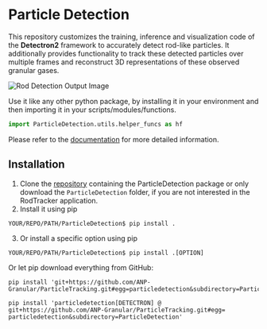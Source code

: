 # Particle Detection
This repository customizes the training, inference and visualization code of the **Detectron2** framework to accurately detect rod-like particles. It additionally provides functionality to track these detected particles over multiple frames and reconstruct 3D representations of these observed granular gases.

![Rod Detection Output Image](https://user-images.githubusercontent.com/34780470/214838680-4474e35c-4277-4ac9-8649-3940aa122eeb.jpg)

Use it like any other python package, by installing it in your environment and
then importing it in your scripts/modules/functions.
```python
import ParticleDetection.utils.helper_funcs as hf
```

Please refer to the [documentation](https://particletracking.readthedocs.io/) for more detailed information.

## Installation
1. Clone the [repository](https://github.com/ANP-Granular/ParticleTracking) containing the ParticleDetection package or only download the `ParticleDetection` folder, if you are not interested in the RodTracker application.
2. Install it using pip
  ```shell
  YOUR/REPO/PATH/ParticleDetection$ pip install .
  ```
3. Or install a specific option using pip
  ```shell
  YOUR/REPO/PATH/ParticleDetection$ pip install .[OPTION]
  ```
Or let pip download everything from GitHub:
```shell
pip install 'git+https://github.com/ANP-Granular/ParticleTracking.git#egg=particledetection&subdirectory=ParticleDetection'
```
```shell
pip install 'particledetection[DETECTRON] @ git+https://github.com/ANP-Granular/ParticleTracking.git#egg=
particledetection&subdirectory=ParticleDetection'
```
